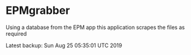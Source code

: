 # EPMgrabber
Using a database from the EPM app this application scrapes the files as required


Latest backup: Sun Aug 25 05:35:01 UTC 2019
